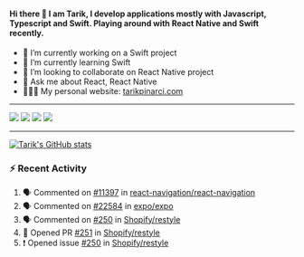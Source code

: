 #### Hi there 👋 I am Tarik, I develop applications mostly with Javascript, Typescript and Swift. Playing around with React Native and Swift recently.


- 🔭 I’m currently working on a Swift project
- 🌱 I’m currently learning Swift
- 👯 I’m looking to collaborate on React Native project
- 💬 Ask me about React, React Native
- 🧑🏻‍💻 My personal website: <a target="_blank" href="https://tarikpinarci.com/">tarikpinarci.com</a>




---


<a target="_blank" href="https://www.linkedin.com/in/tarik-pinarci"><img src="https://img.shields.io/badge/-LinkedIn-0077B5?style=for-the-badge&logo=Linkedin&logoColor=white"></img></a>
<a target="_blank" href="mailto:tarikdotcom@gmail.com"><img src="https://img.shields.io/badge/-Gmail-D14836?style=for-the-badge&logo=Gmail&logoColor=white"></img></a>
<a target="_blank" href="https://medium.com/@tarikfp"><img src="https://img.shields.io/badge/-Medium-12100E?style=for-the-badge&logo=Medium&logoColor=white"></img></a>
<a target="_blank" href="https://stackoverflow.com/users/9631529/tarik"><img src="https://img.shields.io/badge/-Stackoverflow-F48224?style=for-the-badge&logo=stack-overflow&logoColor=white"></img></a>

---


[![Tarik's GitHub stats](https://github-readme-stats-pi-sable.vercel.app/api?username=tarikfp&show_icons=true&theme=radical)](https://github.com/tarikfp/github-readme-stats)


### :zap: Recent Activity

<!--START_SECTION:activity-->
1. 🗣 Commented on [#11397](https://github.com/react-navigation/react-navigation/issues/11397) in [react-navigation/react-navigation](https://github.com/react-navigation/react-navigation)
2. 🗣 Commented on [#22584](https://github.com/expo/expo/issues/22584) in [expo/expo](https://github.com/expo/expo)
3. 🗣 Commented on [#250](https://github.com/Shopify/restyle/issues/250) in [Shopify/restyle](https://github.com/Shopify/restyle)
4. 💪 Opened PR [#251](https://github.com/Shopify/restyle/pull/251) in [Shopify/restyle](https://github.com/Shopify/restyle)
5. ❗ Opened issue [#250](https://github.com/Shopify/restyle/issues/250) in [Shopify/restyle](https://github.com/Shopify/restyle)
<!--END_SECTION:activity-->







